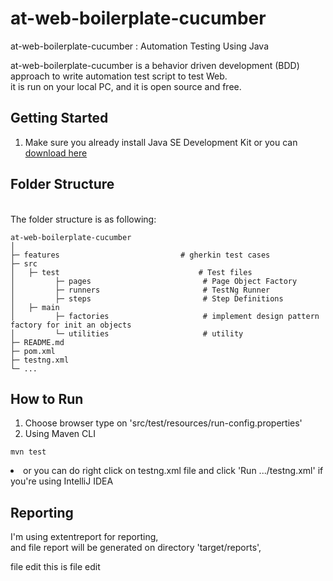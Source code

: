 # at-web-boilerplate-cucumber
at-web-boilerplate-cucumber : Automation Testing Using Java

at-web-boilerplate-cucumber is a behavior driven development (BDD) approach to write automation test script to test Web.<br>
it is run on your local PC, and it is open source and free.

## Getting Started
1. Make sure you already install Java SE Development Kit or you can [download here](https://www.oracle.com/java/technologies/downloads/)

## Folder Structure
<br/>The folder structure is as following:

    at-web-boilerplate-cucumber
    │ 
    ├─ features                           # gherkin test cases 
    ├─ src
    │   ├─ test                               # Test files
    │         ├─ pages                         # Page Object Factory
    │         ├─ runners                       # TestNg Runner
    │         ├─ steps                         # Step Definitions
    │   ├─ main 
    │         ├─ factories                     # implement design pattern factory for init an objects
    │         └─ utilities                     # utility
    ├─ README.md
    ├─ pom.xml
    ├─ testng.xml
    └─ ...   
    

## How to Run
1. Choose browser type on 'src/test/resources/run-config.properties'
2. Using Maven CLI
````
mvn test
````
<li> or you can do right click on testng.xml file and click 'Run .../testng.xml' if you're using IntelliJ IDEA

## Reporting
I'm using extentreport for reporting, <br>
and file report will be generated on directory 'target/reports',

    
file edit
    this is file edit
